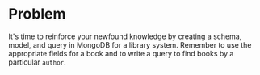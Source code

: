 # Problem
It's time to reinforce your newfound knowledge by creating a schema, model, and query in MongoDB for a library system. Remember to use the appropriate fields for a book and to write a query to find books by a particular `author`.

